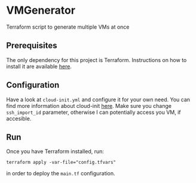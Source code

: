 # VMGenerator

Terraform script to generate multiple VMs at once

## Prerequisites

The only dependency for this project is Terraform. Instructions on how to install it are available [here](https://learn.hashicorp.com/tutorials/terraform/install-cli).

## Configuration

Have a look at `cloud-init.yml` and configure it for your own need. You can find more information about cloud-init [here](https://cloudinit.readthedocs.io/en/latest/index.html).
Make sure you change `ssh_import_id` parameter, otherwise I can potentially access you VM, if accesible.

## Run

Once you have Terraform installed, run:

    terraform apply -var-file="config.tfvars"
    
in order to deploy the `main.tf` configuration.
